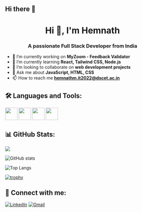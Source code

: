 ## Hi there 👋

<h1 align="center">Hi 👋, I'm Hemnath</h1>
<h3 align="center">A passionate Full Stack Developer from India</h3>

- 🔭 I’m currently working on **MyZoom - Feedback Validator**
- 🌱 I’m currently learning **React, Tailwind CSS, Node.js**
- 👯 I’m looking to collaborate on **web development projects**
- 💬 Ask me about **JavaScript, HTML, CSS**
- 📫 How to reach me **hemnathm.it2022@dscet.ac.in**

## 🛠️ Languages and Tools:
<p align="left">
  <img src="https://cdn.jsdelivr.net/gh/devicons/devicon/icons/javascript/javascript-original.svg" width="40"/>
  <img src="https://cdn.jsdelivr.net/gh/devicons/devicon/icons/react/react-original.svg" width="40"/>
  <img src="https://cdn.jsdelivr.net/gh/devicons/devicon/icons/html5/html5-original.svg" width="40"/>
  <img src="https://cdn.jsdelivr.net/gh/devicons/devicon/icons/css3/css3-original.svg" width="40"/>
</p>

## 📊 GitHub Stats:
<p align="left">
  <img src="https://github-readme-stats.vercel.app/api?username=hemnathm&show_icons=true&theme=radical"/>
</p>


![GitHub stats](https://github-readme-stats.vercel.app/api?username=YourUsername&show_icons=true&theme=tokyonight)


![Top Langs](https://github-readme-stats.vercel.app/api/top-langs/?username=YourUsername&layout=compact)



[![trophy](https://github-profile-trophy.vercel.app/?username=YourUsername&theme=dracula)](https://github.com/ryo-ma/github-profile-trophy)

## 🔗 Connect with me:
[![LinkedIn](https://img.shields.io/badge/-LinkedIn-blue?style=flat-square&logo=linkedin&logoColor=white)](https://www.linkedin.com/in/your-profile)
[![Gmail](https://img.shields.io/badge/-Email-red?style=flat-square&logo=gmail&logoColor=white)](mailto:youremail@example.com)
